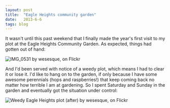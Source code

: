 ```yaml
---
layout: post
title:  "Eagle Heights community garden"
date:   2013-6-6
tags: blog
---
```


It wasn't until this past weekend that I finally made the year's first visit to my plot at the Eagle Heights Community Garden. As expected, things had gotten out of hand:

![IMG_0531 by wesesque, on Flickr](https://c1.staticflickr.com/6/5344/9002075879_d193a468e9_z.jpg)

And I'd been served with notice of a weedy plot, which means I had to clear it or lose it. I'd like to hang on to the garden, if only because I have some awesome perennials (hops and raspberries!) that keep coming back no matter how terrible I am at gardening. So I spent Saturday and Sunday in the garden and eventually got the situation under control:

![Weedy Eagle Heights plot (after) by wesesque, on Flickr](https://c1.staticflickr.com/4/3815/8950971989_28d7eab0d1_z.jpg)

